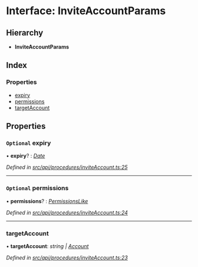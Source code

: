 # Interface: InviteAccountParams

## Hierarchy

* **InviteAccountParams**

## Index

### Properties

* [expiry](inviteaccountparams.md#optional-expiry)
* [permissions](inviteaccountparams.md#optional-permissions)
* [targetAccount](inviteaccountparams.md#targetaccount)

## Properties

### `Optional` expiry

• **expiry**? : *[Date](../enums/transactionargumenttype.md#date)*

*Defined in [src/api/procedures/inviteAccount.ts:25](https://github.com/PolymathNetwork/polymesh-sdk/blob/108d588b/src/api/procedures/inviteAccount.ts#L25)*

___

### `Optional` permissions

• **permissions**? : *[PermissionsLike](../globals.md#permissionslike)*

*Defined in [src/api/procedures/inviteAccount.ts:24](https://github.com/PolymathNetwork/polymesh-sdk/blob/108d588b/src/api/procedures/inviteAccount.ts#L24)*

___

###  targetAccount

• **targetAccount**: *string | [Account](../classes/account.md)*

*Defined in [src/api/procedures/inviteAccount.ts:23](https://github.com/PolymathNetwork/polymesh-sdk/blob/108d588b/src/api/procedures/inviteAccount.ts#L23)*
